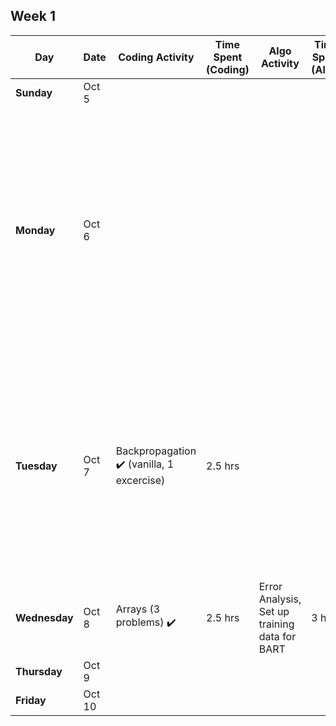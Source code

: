 ## Week 1

| Day | Date | Coding Activity | Time Spent (Coding) | Algo Activity | Time Spent (Algo) | Notes |
|---|---|---|---|---|---|---|
| **Sunday** | Oct 5 | | | | | |
| **Monday** | Oct 6 | | | | |Time spent updating linkedin ✔️ , crafting networking outreach ✔️, target companies list ✔️ - (7 hrs), 5 applications sent + 8 shortlisted ✔️ (3 hrs), upload project code (to be done)|
| **Tuesday** | Oct 7 |Backpropagation ✔️ (vanilla, 1 excercise) | 2.5 hrs| | | researching jobs, networking and looking through works of some awesome ppl (4 hrs - 2 connections at 2 target companies) ✔️, send in 1 application (10 mins) ✔️ |
| **Wednesday**| Oct 8 |Arrays (3 problems) ✔️ | 2.5 hrs |Error Analysis, Set up training data for BART | 3 hrs | |
| **Thursday**| Oct 9 | | | | | |
| **Friday** | Oct 10 | | | | | |
